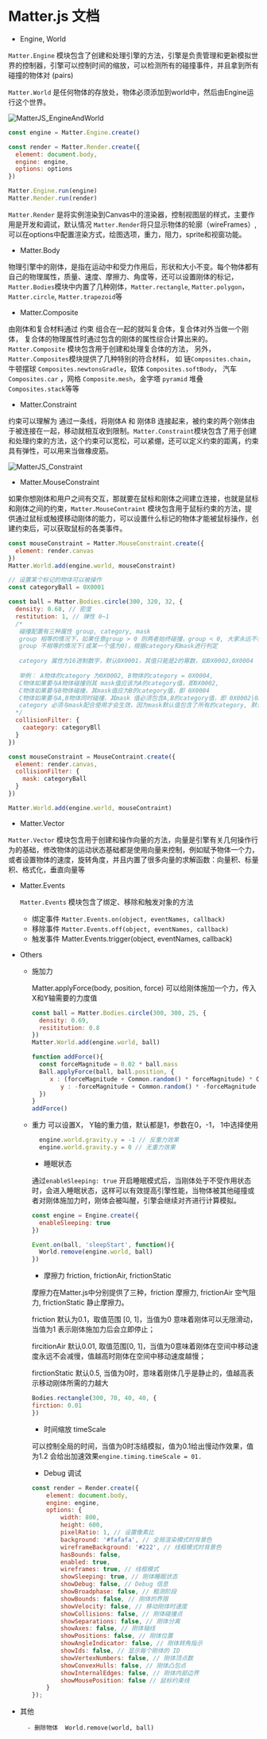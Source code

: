 # Matter.js 文档

- Engine, World

`Matter.Engine` 模块包含了创建和处理引擎的方法，引擎是负责管理和更新模拟世界的控制器，引擎可以控制时间的缩放，可以检测所有的碰撞事件，并且拿到所有碰撞的物体对 (pairs)

`Matter.World` 是任何物体的存放处，物体必须添加到world中，然后由Engine运行这个世界。

![MatterJS_EngineAndWorld](https://misc.aotu.io/ONE-SUNDAY/MatterJS/MatterJS_EngineAndWorld.jpg)

```javascript
const engine = Matter.Engine.create()

const render = Matter.Render.create({
  element: document.body,
  engine: engine,
  options: options
})

Matter.Engine.run(engine)
Matter.Render.run(render)
```

`Matter.Render` 是将实例渲染到Canvas中的渲染器，控制视图层的样式，主要作用是开发和调试，默认情况 `Matter.Render`将只显示物体的轮廓（wireFrames）,可以在options中配置渲染方式，绘图选项，重力，阻力，sprite和视窗功能。

- Matter.Body 

物理引擎中的刚体，是指在运动中和受力作用后，形状和大小不变。每个物体都有自己的物理属性，质量、速度、摩擦力、角度等，还可以设置刚体的标记，`Matter.Bodies`模块中内置了几种刚体，`Matter.rectangle`, `Matter.polygon`，`Matter.circle`, `Matter.trapezoid`等

- Matter.Composite 

由刚体和复合材料通过 约束 组合在一起的就叫复合体，复合体对外当做一个刚体，
复合体的物理属性时通过包含的刚体的属性综合计算出来的。`Matter.Composite` 模块包含用于创建和处理复合体的方法，
另外，`Matter.Composites`模块提供了几种特别的符合材料，
如 链`Composites.chain`，牛顿摆球 `Composites.newtonsGradle`，软体 `Composites.softBody`，
汽车 `Composites.car` ，网格 `Composite.mesh`，金字塔 `pyramid`
堆叠 `Composites.stack`等等



- Matter.Constraint

约束可以理解为 通过一条线，将刚体A 和 刚体B 连接起来，被约束的两个刚体由于被连接在一起，移动就相互收到限制。`Matter.Constraint`模块包含了用于创建和处理约束的方法，这个约束可以宽松，可以紧绷，还可以定义约束的距离，约束具有弹性，可以用来当做橡皮筋。

![MatterJS_Constraint](https://misc.aotu.io/ONE-SUNDAY/MatterJS/MatterJS_Constraint.jpg)

- Matter.MouseConstraint

如果你想刚体和用户之间有交互，那就要在鼠标和刚体之间建立连接，也就是鼠标和刚体之间的约束，`Matter.MouseContraint` 模块包含用于鼠标约束的方法，提供通过鼠标或触摸移动刚体的能力，可以设置什么标记的物体才能被鼠标操作，创建约束后，可以获取鼠标的各类事件。

```javascript
const mouseConstraint = Matter.MouseConstraint.create({
  element: render.canvas
})
Matter.World.add(engine.world, mouseConstraint)

// 设置某个标记的物体可以被操作
const categoryBall = 0X0001

const ball = Matter.Bodies.circle(300, 320, 32, {
  density: 0.68, // 密度
  restitution: 1, // 弹性 0~1
  /*
   碰撞配置有三种属性 group, category, mask
   group 相等的情况下，如果任意group > 0 则两者始终碰撞，group < 0, 大家永远不会碰撞，
   group 不相等的情况下(或某一个值为0)，根据category和mask进行判定
   
   category 属性为16进制数字，默认0X0001，其值只能是2的幂数，如0X0002,0X0004
   
   举例： A物体的category 为0X0002, B物体的category = 0X0004, 
   C物体如果要与A物体碰撞则其 mask值应该为A的category值，即0X0002, 
   C物体如果要与B物体碰撞，其mask值应为B的category值，即 0X0004
   C物体如果要与A,B物体同时碰撞，其mask 值必须包含A,B的category值，即 0X0002|0X0004
   category 必须与mask配合使用才会生效，因为mask默认值包含了所有的category, 默认可与所有物体碰撞。
  */
  collisionFilter: {
    caategory: categoryBll
  }
})

const mouseConstraint = MouseContraint.create({
  element: render.canvas,
  collisionFilter: {
    mask: categoryBall
  }
})

Matter.World.add(engine.world, mouseContraint)
```

- Matter.Vector 

`Matter.Vector` 模块包含用于创建和操作向量的方法，向量是引擎有关几何操作行为的基础，修改物体的运动状态基础都是使用向量来控制，例如赋予物体一个力，或者设置物体的速度，旋转角度，并且内置了很多向量的求解函数：向量积、标量积、格式化，垂直向量等

- Matter.Events

  `Matter.Events` 模块包含了绑定、移除和触发对象的方法

  - 绑定事件 `Matter.Events.on(object, eventNames, callback)`
  - 移除事件 `Matter.Events.off(object, eventNames, callback)`
  - 触发事件 Matter.Events.trigger(object, eventNames, callback)
    

- Others

  - 施加力 

    Matter.applyForce(body, position, force) 可以给刚体施加一个力，传入X和Y轴需要的力度值
    ```javascript
    const ball = Matter.Bodies.circle(300, 300, 25, {
      density: 0.69,
      resititution: 0.8
    })
    Matter.World.add(engine.world, ball)

    function addForce(){
      const forceMagnitude = 0.02 * ball.mass
      Ball.applyForce(ball, ball.position, {
         x : (forceMagnitude + Common.random() * forceMagnitude) * Common.choose([1, -1]),
            y : -forceMagnitude + Common.random() * -forceMagnitude
      })
    }
    addForce()
    ```

  - 重力
    可以设置X， Y轴的重力值，默认都是1，参数在0，-1， 1中选择使用

    ```javascript
      engine.world.gravity.y = -1 // 反重力效果
      engine.world.gravity.y = 0 // 无重力效果
    ```

	- 睡眠状态

    通过`enableSleeping: true` 开启睡眠模式后，当刚体处于不受作用状态时，会进入睡眠状态，这样可以有效提高引擎性能，当物体被其他碰撞或者对刚体施加力时，刚体会被叫醒，引擎会继续对齐进行计算模拟。

    ```javascript
    const engine = Engine.create({
      enableSleeping: true
    })

    Event.on(ball, 'sleepStart', function(){
      World.remove(engine.world, ball)
    })
    ```

	- 摩擦力 friction, frictionAir, frictionStatic

    摩擦力在Matter.js中分别提供了三种，friction 摩擦力, frictionAir 空气阻力, frictionStatic 静止摩擦力。

    friction 默认为0.1，取值范围 [0, 1]，当值为0 意味着刚体可以无限滑动，当值为1 表示刚体施加力后会立即停止；

    fircitionAir 默认0.01, 取值范围[0, 1]，当值为0意味着刚体在空间中移动速度永远不会减慢，值越高时刚体在空间中移动速度越慢；

    firctionStatic 默认0.5, 当值为0时，意味着刚体几乎是静止的，值越高表示移动刚体所需的力越大

    ```javascript
    Bodies.rectangle(300, 70, 40, 40, {
    firction: 0.01
    })
    ```

	- 时间缩放 timeScale

    可以控制全局的时间，当值为0时冻结模拟，值为0.1给出慢动作效果，值为1.2 会给出加速效果`engine.timing.timeScale = 01.`

	- Debug 调试

    ```javascript
    const render = Render.create({
        element: document.body,
        engine: engine,
        options: {
            width: 800,
            height: 600,
            pixelRatio: 1, // 设置像素比
            background: '#fafafa', // 全局渲染模式时背景色
            wireframeBackground: '#222', // 线框模式时背景色
            hasBounds: false,
            enabled: true,
            wireframes: true, // 线框模式
            showSleeping: true, // 刚体睡眠状态
            showDebug: false, // Debug 信息
            showBroadphase: false, // 粗测阶段
            showBounds: false, // 刚体的界限
            showVelocity: false, // 移动刚体时速度
            showCollisions: false, // 刚体碰撞点
            showSeparations: false, // 刚体分离
            showAxes: false, // 刚体轴线
            showPositions: false, // 刚体位置
            showAngleIndicator: false, // 刚体转角指示
            showIds: false, // 显示每个刚体的 ID
            showVertexNumbers: false, // 刚体顶点数
            showConvexHulls: false, // 刚体凸包点
            showInternalEdges: false, // 刚体内部边界
            showMousePosition: false // 鼠标约束线
        }
    });
    ```
  
- 其他

		- 删除物体  World.remove(world, ball)
